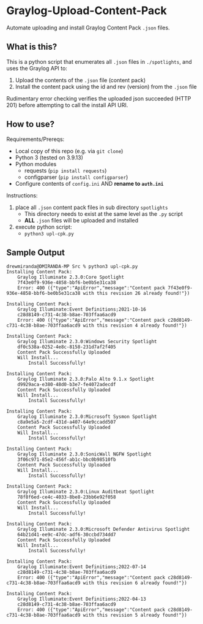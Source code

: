 # Graylog-Upload-Content-Pack

Automate uploading and install Graylog Content Pack `.json` files.
## What is this?

This is a python script that enumerates all `.json` files in `./spotlights`, and uses the Graylog API to:

1. Upload the contents of the `.json` file (content pack)
2. Install the content pack using the id and rev (version) from the `.json` file

Rudimentary error checking verifies the uploaded json succeeded (HTTP 201) before attempting to call the install API URI.

## How to use?

Requirements/Prereqs:

* Local copy of this repo (e.g. via `git clone`)
* Python 3 (tested on 3.9.13)
* Python modules
    * requests (`pip install requests`)
    * configparser (`pip install configparser`)
* Configure contents of `config.ini` AND **rename to `auth.ini`**

Instructions:

1. place all `.json` content pack files in sub directory `spotlights`
    * This directory needs to exist at the same level as the `.py` script
    * **ALL** `.json` files will be uploaded and installed
2. execute python script:
    * `python3 upl-cpk.py`

## Sample Output

```
drewmiranda@DMIRANDA-MP Src % python3 upl-cpk.py
Installing Content Pack:
    Graylog Illuminate 2.3.0:Core Spotlight
    7f43e0f9-936e-4858-bbf6-be0b5e31ca38
    Error: 400 ({"type":"ApiError","message":"Content pack 7f43e0f9-936e-4858-bbf6-be0b5e31ca38 with this revision 26 already found!"})

Installing Content Pack:
    Graylog Illuminate:Event Definitions;2021-10-16
    c28d8149-c731-4c38-b8ae-703ffaa6acd9
    Error: 400 ({"type":"ApiError","message":"Content pack c28d8149-c731-4c38-b8ae-703ffaa6acd9 with this revision 4 already found!"})

Installing Content Pack:
    Graylog Illuminate 2.3.0:Windows Security Spotlight
    df0c538a-0252-4e8c-8158-231d7af2f405
    Content Pack Successfully Uploaded
    Will Install...
        Install Successfully!

Installing Content Pack:
    Graylog Illuminate 2.3.0:Palo Alto 9.1.x Spotlight
    d9929aca-e380-48d0-b3e7-fe4072adecdf
    Content Pack Successfully Uploaded
    Will Install...
        Install Successfully!

Installing Content Pack:
    Graylog Illuminate 2.3.0:Microsoft Sysmon Spotlight
    c8a9e5a5-2cdf-431d-a407-64e9ccadd507
    Content Pack Successfully Uploaded
    Will Install...
        Install Successfully!

Installing Content Pack:
    Graylog Illuminate 2.3.0:SonicWall NGFW Spotlight
    3f06c971-85e2-456f-ab1c-bbc0b98510fb
    Content Pack Successfully Uploaded
    Will Install...
        Install Successfully!

Installing Content Pack:
    Graylog Illuminate 2.3.0:Linux Auditbeat Spotlight
    78f8f6ed-ce4c-4033-8be8-23bb6e92f058
    Content Pack Successfully Uploaded
    Will Install...
        Install Successfully!

Installing Content Pack:
    Graylog Illuminate 2.3.0:Microsoft Defender Antivirus Spotlight
    64b21d41-ee9c-47dc-adf6-30ccbd734dd7
    Content Pack Successfully Uploaded
    Will Install...
        Install Successfully!

Installing Content Pack:
    Graylog Illuminate:Event Definitions;2022-07-14
    c28d8149-c731-4c38-b8ae-703ffaa6acd9
    Error: 400 ({"type":"ApiError","message":"Content pack c28d8149-c731-4c38-b8ae-703ffaa6acd9 with this revision 6 already found!"})

Installing Content Pack:
    Graylog Illuminate:Event Definitions;2022-04-13
    c28d8149-c731-4c38-b8ae-703ffaa6acd9
    Error: 400 ({"type":"ApiError","message":"Content pack c28d8149-c731-4c38-b8ae-703ffaa6acd9 with this revision 5 already found!"})

```